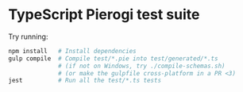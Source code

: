 # TypeScript Pierogi test suite

Try running:

```ps1
npm install   # Install dependencies
gulp compile  # Compile test/*.pie into test/generated/*.ts
              # (if not on Windows, try ./compile-schemas.sh)
              # (or make the gulpfile cross-platform in a PR <3)
jest          # Run all the test/*.ts tests
```
